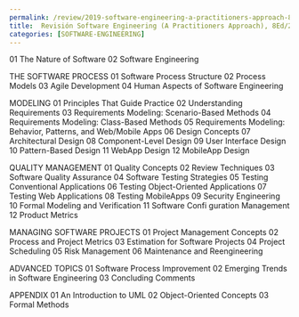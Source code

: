 ```yaml
---
permalink: /review/2019-software-engineering-a-practitioners-approach-8e
title:  Revisión Software Engineering (A Practitioners Approach), 8Ed/2014 
categories: [SOFTWARE-ENGINEERING]
---
```


01 The Nature of Software
02 Software Engineering

THE SOFTWARE PROCESS 
01 Software Process Structure
02 Process Models
03 Agile Development
04 Human Aspects of Software Engineering

MODELING 
01 Principles That Guide Practice 
02 Understanding Requirements 
03 Requirements Modeling: Scenario-Based Methods
04 Requirements Modeling: Class-Based Methods
05 Requirements Modeling: Behavior, Patterns, and Web/Mobile Apps
06 Design Concepts
07 Architectural Design
08 Component-Level Design
09 User Interface Design
10 Pattern-Based Design
11 WebApp Design
12 MobileApp Design

QUALITY MANAGEMENT
01 Quality Concepts
02 Review Techniques
03 Software Quality Assurance
04 Software Testing Strategies
05 Testing Conventional Applications
06 Testing Object-Oriented Applications
07 Testing Web Applications
08 Testing MobileApps
09 Security Engineering
10 Formal Modeling and Verification
11 Software Confi guration Management
12 Product Metrics

MANAGING SOFTWARE PROJECTS
01 Project Management Concepts
02 Process and Project Metrics
03 Estimation for Software Projects
04 Project Scheduling
05 Risk Management
06 Maintenance and Reengineering

ADVANCED TOPICS
01 Software Process Improvement
02 Emerging Trends in Software Engineering
03 Concluding Comments

APPENDIX 
01 An Introduction to UML
02 Object-Oriented Concepts
03 Formal Methods
